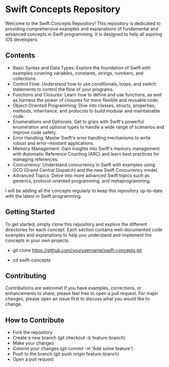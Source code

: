 # Swift Concepts Repository <br>
Welcome to the Swift Concepts Repository! This repository is dedicated to providing comprehensive examples and explanations of fundamental and advanced concepts in Swift programming. It is designed to help all aspiring iOS developers.

## Contents
- Basic Syntax and Data Types: Explore the foundation of Swift with examples covering variables, constants, strings, numbers, and collections.
- Control Flow: Understand how to use conditionals, loops, and switch statements to control the flow of your programs.
- Functions and Closures: Learn how to define and use functions, as well as harness the power of closures for more flexible and reusable code.
- Object-Oriented Programming: Dive into classes, structs, properties, methods, inheritance, and protocols to build modular and maintainable code.
- Enumerations and Optionals: Get to grips with Swift's powerful enumeration and optional types to handle a wide range of scenarios and improve code safety.
- Error Handling: Master Swift's error handling mechanisms to write robust and error-resistant applications.
- Memory Management: Gain insights into Swift's memory management with Automatic Reference Counting (ARC) and learn best practices for managing references.
- Concurrency: Understand concurrency in Swift with examples using GCD (Grand Central Dispatch) and the new Swift Concurrency model.
- Advanced Topics: Delve into more advanced Swift topics such as generics, protocol-oriented programming, and metaprogramming.

I will be adding all the concepts regularly to keep this repository up-to-date with the latest in Swift programming.

## Getting Started
To get started, simply clone this repository and explore the different directories for each concept. Each section contains well-documented code examples and explanations to help you understand and implement the concepts in your own projects.

- git clone https://github.com/yourusername/swift-concepts.git

- cd swift-concepts

## Contributing
Contributions are welcome! If you have examples, corrections, or enhancements to share, please feel free to open a pull request. For major changes, please open an issue first to discuss what you would like to change.

## How to Contribute
- Fork the repository
- Create a new branch (git checkout -b feature-branch)
- Make your changes
- Commit your changes (git commit -m 'Add some feature')
- Push to the branch (git push origin feature-branch)
- Open a pull request
